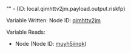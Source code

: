 "" - (ID: local.qimhttv2jm.payload.output.riskfp)

Variable Written:
Node ID: [qimhttv2jm](../nodes/qimhttv2jm.md)

Variable Reads:
* Node (Node ID: [muyh5iinqk](../nodes/muyh5iinqk.md))

